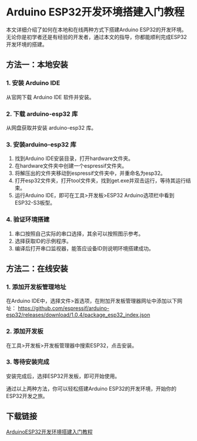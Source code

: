 # Arduino ESP32开发环境搭建入门教程

本文详细介绍了如何在本地和在线两种方式下搭建Arduino ESP32的开发环境。无论你是初学者还是有经验的开发者，通过本文的指导，你都能顺利完成ESP32开发环境的搭建。

## 方法一：本地安装

### 1. 安装 Arduino IDE
从官网下载 Arduino IDE 软件并安装。

### 2. 下载 arduino-esp32 库
从网盘获取并安装 arduino-esp32 库。

### 3. 安装arduino-esp32 库
1. 找到Arduino IDE安装目录，打开hardware文件夹。
2. 在hardware文件夹中创建一个espressif文件夹。
3. 将解压出的文件夹移动到espressif文件夹中，并重命名为esp32。
4. 打开esp32文件夹，打开tool文件夹，找到get.exe并双击运行，等待其运行结束。
5. 运行Arduino IDE，即可在工具>开发板>ESP32 Arduino选项栏中看到ESP32-S3板型。

### 4. 验证环境搭建
1. 串口按照自己实际的串口选择，其余可以按照图示参考。
2. 选择获取ID的示例程序。
3. 编译后打开串口监视器，能答应设备ID则说明环境搭建成功。

## 方法二：在线安装

### 1. 添加开发板管理地址
在Arduino IDE中，选择文件>首选项，在附加开发板管理器网址中添加以下网址：
https://github.com/espressif/arduino-esp32/releases/download/1.0.4/package_esp32_index.json

### 2. 添加开发板
在工具>开发板>开发板管理器中搜索ESP32，点击安装。

### 3. 等待安装完成
安装完成后，选择ESP32开发板，即可开始使用。

通过以上两种方法，你可以轻松搭建Arduino ESP32的开发环境，开始你的ESP32开发之旅。

## 下载链接

[ArduinoESP32开发环境搭建入门教程](https://pan.quark.cn/s/4c2d1120becd)